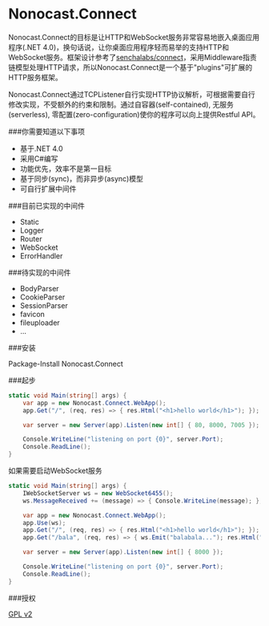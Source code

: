 Nonocast.Connect
================

Nonocast.Connect的目标是让HTTP和WebSocket服务非常容易地嵌入桌面应用程序(.NET 4.0)，换句话说，让你桌面应用程序轻而易举的支持HTTP和WebSocket服务。框架设计参考了[senchalabs/connect](https://github.com/senchalabs/connect#readme)，采用Middleware指责链模型处理HTTP请求，所以Nonocast.Connect是一个基于"plugins"可扩展的HTTP服务框架。

Nonocast.Connect通过TCPListener自行实现HTTP协议解析，可根据需要自行修改实现，不受额外的约束和限制。通过自容器(self-contained), 无服务(serverless), 零配置(zero-configuration)使你的程序可以向上提供Restful API。

###你需要知道以下事项

- 基于.NET 4.0
- 采用C#编写
- 功能优先，效率不是第一目标
- 基于同步(sync)，而非异步(async)模型
- 可自行扩展中间件

###目前已实现的中间件

- Static
- Logger
- Router
- WebSocket
- ErrorHandler

###待实现的中间件

- BodyParser
- CookieParser
- SessionParser
- favicon
- fileuploader
- ...

###安装

Package-Install Nonocast.Connect

###起步

``` csharp
static void Main(string[] args) {
	var app = new Nonocast.Connect.WebApp();
	app.Get("/", (req, res) => { res.Html("<h1>hello world</h1>"); });

	var server = new Server(app).Listen(new int[] { 80, 8000, 7005 });

	Console.WriteLine("listening on port {0}", server.Port);
	Console.ReadLine();
}
```

如果需要启动WebSocket服务

``` csharp
static void Main(string[] args) {
	IWebSocketServer ws = new WebSocket6455();
	ws.MessageReceived += (message) => { Console.WriteLine(message); };

	var app = new Nonocast.Connect.WebApp();
	app.Use(ws);
	app.Get("/", (req, res) => { res.Html("<h1>hello world</h1>"); });
	app.Get("/bala", (req, res) => { ws.Emit("balabala..."); res.Html("OK"); });

	var server = new Server(app).Listen(new int[] { 8000 });

	Console.WriteLine("listening on port {0}", server.Port);
	Console.ReadLine();
}
```

###授权

[GPL v2](LICENSE)
